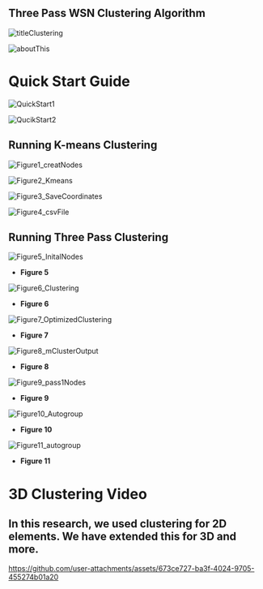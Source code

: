## Three Pass WSN Clustering Algorithm

![titleClustering](https://github.com/user-attachments/assets/51e8473c-ef65-4ced-9a2f-19d5b84410fa)


![aboutThis](https://github.com/user-attachments/assets/671bb88e-9a4b-400b-86a0-e4223813a9c8)

# Quick Start Guide


![QuickStart1](https://github.com/user-attachments/assets/a2b1791a-f221-424d-ae98-6de920cb4e8c)



![QucikStart2](https://github.com/user-attachments/assets/1a72bb36-d332-47f7-92f9-80c9dbcf2548)



## Running K-means Clustering
![Figure1_creatNodes](https://github.com/user-attachments/assets/f6618e07-4bb2-4dd9-8714-6138df2ab30f)


![Figure2_Kmeans](https://github.com/user-attachments/assets/05861663-eefd-4b47-9ee6-e79d25609070)




![Figure3_SaveCoordinates](https://github.com/user-attachments/assets/d794579a-1651-4455-944c-7c03424ab666)



![Figure4_csvFile](https://github.com/user-attachments/assets/25aa5701-6c56-495a-8a3a-1ac97cef1798)


## Running Three Pass Clustering


![Figure5_InitalNodes](https://github.com/user-attachments/assets/0bf333b7-7115-49dd-9897-8b9bf5e53e4c)

* **Figure 5** 


![Figure6_Clustering](https://github.com/user-attachments/assets/cd7c9c3d-a55c-4419-ab1a-64b8b9dd10ea)


* **Figure 6**


![Figure7_OptimizedClustering](https://github.com/user-attachments/assets/c28dcae0-37a6-4d04-b4bb-087f7e15e3ac)


* **Figure 7**

![Figure8_mClusterOutput](https://github.com/user-attachments/assets/3dfad87f-9b7f-44a3-8236-3dede6474c8f)

* **Figure 8**

![Figure9_pass1Nodes](https://github.com/user-attachments/assets/91b7b06b-d918-4521-b1c3-0bd79ec21593)

* **Figure 9**


![Figure10_Autogroup](https://github.com/user-attachments/assets/36af80df-7f94-44a7-883b-7dd6a568d6ba)


* **Figure 10**



![Figure11_autogroup](https://github.com/user-attachments/assets/13c894a1-5ed4-4bcf-9711-329928cc462c)


* **Figure 11**




# 3D Clustering Video


## In this research, we used clustering for 2D elements. We have extended this for 3D and more. 



https://github.com/user-attachments/assets/673ce727-ba3f-4024-9705-455274b01a20



